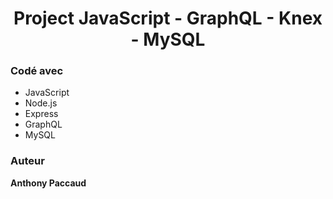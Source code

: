 <h1 align="center">
  Project JavaScript - GraphQL - Knex - MySQL
</h1>

### Codé avec

* JavaScript
* Node.js
* Express
* GraphQL
* MySQL
​
### Auteur
**Anthony Paccaud**